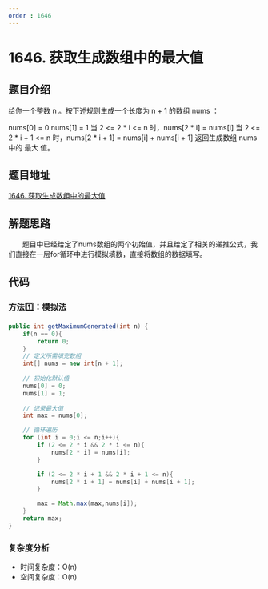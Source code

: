 ```yaml
---
order : 1646
---
```

# 1646. 获取生成数组中的最大值
## 题目介绍

给你一个整数 n 。按下述规则生成一个长度为 n + 1 的数组 nums ：

nums[0] = 0
nums[1] = 1
当 2 <= 2 * i <= n 时，nums[2 * i] = nums[i]
当 2 <= 2 * i + 1 <= n 时，nums[2 * i + 1] = nums[i] + nums[i + 1]
返回生成数组 nums 中的 最大 值。


## 题目地址
[1646. 获取生成数组中的最大值](https://leetcode-cn.com/problems/get-maximum-in-generated-array/)


## 解题思路
&emsp;&emsp;题目中已经给定了nums数组的两个初始值，并且给定了相关的递推公式，我们直接在一层for循环中进行模拟填数，直接将数组的数据填写。


## 代码
### 方法1️⃣：模拟法
```java
public int getMaximumGenerated(int n) {
    if(n == 0){
        return 0;
    }
    // 定义所需填充数组
    int[] nums = new int[n + 1];
    
    // 初始化默认值
    nums[0] = 0;
    nums[1] = 1;
    
    // 记录最大值
    int max = nums[0];

    // 循环遍历
    for (int i = 0;i <= n;i++){
        if (2 <= 2 * i && 2 * i <= n){
            nums[2 * i] = nums[i];
        }

        if (2 <= 2 * i + 1 && 2 * i + 1 <= n){
            nums[2 * i + 1] = nums[i] + nums[i + 1];
        }

        max = Math.max(max,nums[i]);
    }
    return max;
}
```
### 复杂度分析
- 时间复杂度：O(n)
- 空间复杂度：O(n)